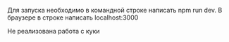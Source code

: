 Для запуска необходимо в командной строке написать npm run dev.
В браузере в строке написать localhost:3000

Не реализована работа с куки
